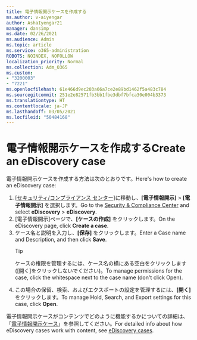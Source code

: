 ```yaml
---
title: 電子情報開示ケースを作成する
ms.author: v-aiyengar
author: AshaIyengar21
manager: dansimp
ms.date: 02/26/2021
ms.audience: Admin
ms.topic: article
ms.service: o365-administration
ROBOTS: NOINDEX, NOFOLLOW
localization_priority: Normal
ms.collection: Adm_O365
ms.custom:
- "3200003"
- "7221"
ms.openlocfilehash: 61e466d9ec203a66a7ce2e89bd1462f5a483c784
ms.sourcegitcommit: 251e2e82571fb3bb1fbe3dbf7bfca30e004b3373
ms.translationtype: HT
ms.contentlocale: ja-JP
ms.lasthandoff: 03/05/2021
ms.locfileid: "50484168"
---
```

# <a name="create-an-ediscovery-case"></a><span data-ttu-id="68762-102">電子情報開示ケースを作成する</span><span class="sxs-lookup"><span data-stu-id="68762-102">Create an eDiscovery case</span></span>

<span data-ttu-id="68762-103">電子情報開示ケースを作成する方法は次のとおりです。</span><span class="sxs-lookup"><span data-stu-id="68762-103">Here's how to create an eDiscovery case:</span></span>

1. <span data-ttu-id="68762-104">[[セキュリティ/コンプライアンス センター]](https://go.microsoft.com/fwlink/p/?linkid=2077143)に移動し、**[電子情報開示]**  > **[電子情報開示]** を選択します。</span><span class="sxs-lookup"><span data-stu-id="68762-104">Go to the [Security & Compliance Center](https://go.microsoft.com/fwlink/p/?linkid=2077143) and select **eDiscovery** > **eDiscovery**.</span></span>
1. <span data-ttu-id="68762-105">[電子情報開示]ページで、**[ケースの作成]** をクリックします。</span><span class="sxs-lookup"><span data-stu-id="68762-105">On the eDiscovery page, click **Create a case**.</span></span>
1. <span data-ttu-id="68762-106">ケース名と説明を入力し、**[保存]** をクリックします。</span><span class="sxs-lookup"><span data-stu-id="68762-106">Enter a Case name and Description, and then click **Save**.</span></span>
    > [!TIP]
    ><span data-ttu-id="68762-107">ケースの権限を管理するには、ケース名の横にある空白をクリックします ([開く]をクリックしないでください)。</span><span class="sxs-lookup"><span data-stu-id="68762-107">To manage permissions for the case, click the whitespace next to the case name (don't click Open).</span></span>
1. <span data-ttu-id="68762-108">この場合の保留、検索、およびエクスポートの設定を管理するには、**[開く]** をクリックします。</span><span class="sxs-lookup"><span data-stu-id="68762-108">To manage Hold, Search, and Export settings for this case, click **Open**.</span></span>

<span data-ttu-id="68762-109">電子情報開示ケースがコンテンツでどのように機能するかについての詳細は、「[電子情報開示ケース](https://go.microsoft.com/fwlink/?linkid=2101589)」を参照してください。</span><span class="sxs-lookup"><span data-stu-id="68762-109">For detailed info about how eDiscovery cases work with content, see [eDiscovery cases](https://go.microsoft.com/fwlink/?linkid=2101589).</span></span>
